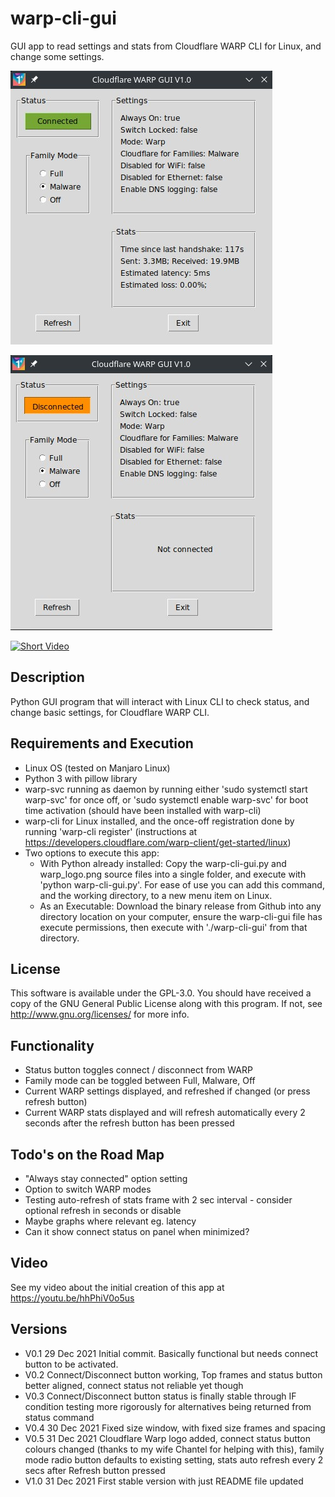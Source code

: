 # warp-cli-gui
<p>GUI app to read settings and stats from Cloudflare WARP CLI for Linux, and change some settings.</p>

![Screenshot Connected](assets/screenshot_connected.jpg)

![Screenshot Disconnected](assets/screenshot_disconnected.jpg)

[![Short Video](https://img.youtube.com/vi/MtlUrAmhWzI/0.jpg)](https://www.youtube.com/watch?v=MtlUrAmhWzI)

## Description
Python GUI program that will interact with Linux CLI to check status, and change basic settings, for Cloudflare WARP CLI.</p>

## Requirements and Execution
- Linux OS (tested on Manjaro Linux)
- Python 3 with pillow library
- warp-svc running as daemon by running either 'sudo systemctl start warp-svc' for once off, or 'sudo systemctl enable warp-svc' for boot time activation (should have been installed with warp-cli)
- warp-cli for Linux installed, and the once-off registration done by running 'warp-cli register' (instructions at https://developers.cloudflare.com/warp-client/get-started/linux)
- Two options to execute this app:
  - With Python already installed: Copy the warp-cli-gui.py and warp_logo.png source files into a single folder, and execute with 'python warp-cli-gui.py'. For ease of use you can add this command, and the working directory, to a new menu item on Linux.
  - As an Executable: Download the binary release from Github into any directory location on your computer, ensure the warp-cli-gui file has execute permissions, then execute with './warp-cli-gui' from that directory.

## License
This software is available under the GPL-3.0. You should have received a copy of the GNU General Public License along with this program.  If not, see <http://www.gnu.org/licenses/> for more info.

## Functionality
- Status button toggles connect / disconnect from WARP
- Family mode can be toggled between Full, Malware, Off
- Current WARP settings displayed, and refreshed if changed (or press refresh button)
- Current WARP stats displayed and will refresh automatically every 2 seconds after the refresh button has been pressed

## Todo's on the Road Map
- "Always stay connected" option setting
- Option to switch WARP modes
- Testing auto-refresh of stats frame with 2 sec interval - consider optional refresh in seconds or disable
- Maybe graphs where relevant eg. latency
- Can it show connect status on panel when minimized?

## Video
See my video about the initial creation of this app at https://youtu.be/hhPhiV0o5us

## Versions
- V0.1 29 Dec 2021 Initial commit. Basically functional but needs connect button to be activated.
- V0.2 Connect/Disconnect button working, Top frames and status button better aligned, connect status not reliable yet though
- V0.3 Connect/Disconnect button status is finally stable through IF condition testing more rigorously for alternatives being returned from status command
- V0.4 30 Dec 2021 Fixed size window, with fixed size frames and spacing
- V0.5 31 Dec 2021 Cloudflare Warp logo added, connect status button colours changed (thanks to my wife Chantel for helping with this), family mode radio button defaults to existing setting, stats auto refresh every 2 secs after Refresh button pressed
- V1.0 31 Dec 2021 First stable version with just README file updated